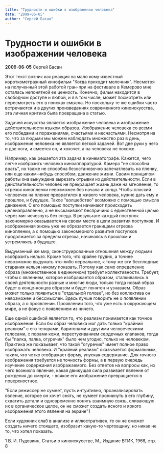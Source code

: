 ```yaml
---
title: "Трудности и ошибки в изображении человека"
date: "2009-06-05"
author: "Сергей Басан"
---
```


# Трудности и ошибки в изображении человека

**2009-06-05** Сергей Басан

Этот текст возник как реакция на мало кому известный короткометражный кинофильм "Когда приходит молочник". Несмотря на полученный этой работой гран-при на фестивале в Кемерово мне осталась непонятной ее ценность. Конечно, фильм находится в свободном доступе и любой, и я в том числе, может посмотреть или пересмотреть его в поисках смысла. Но поскольку те же ошибки часто встречаются и в других произведениях современного киноискусства, эта личная критика была превращена в статью.

Задачей искусства является изображение человека и изображение действительности языком образов. Изображение человека со всеми его победами и поражениями, счастьями и несчастьями. Несмотря на то, что за людьми мы можем наблюдать множество раз в день, изображение человека не является легкой задачей. Вот две руки у него и две ноги, и смеется он, и хохочет, а на человека не похоже.

Например, как решается эта задача в кинематографе. Кажется, чего легче изобразить человека киноаппаратурой. Камера "не способна врать", но также не способна безостановочно запечатлевать на пленку, или еще каким-нибудь способом, движение жизни. Своим принципом работы она вынуждена вырезать отрывки из действительности. Если в действительности человек не прекращает жизнь даже на мгновение, то отрезок кинопленки невозможен без начала и конца. Чтобы плоский человечек на пленке превратился в живого человека, нужно дать ему и прошлое, и будущее. Такое "волшебство" возможно с помощью смысла движения. С его помощью поступки начинают происходить целенаправленно, а не выскакивают беспричино с единственной целью через миг исчезнуть без следа. В результате каждый поступок закономерно оказывается на своем месте в цепи развития поступков. И изображенная жизнь уже не обрезается границами отрезка кинопленки, а с помощью закономерного развития поступков продолжается за пределы отрезка, начинаясь в прошлом и устремляясь в будущее.

Выдуманный же мир, сконструированные отношения между людьми изобразить нельзя. Кроме того, что крайне трудно, а точнее невозможно выдумать что-либо нереальное, к тому же эти бесплодные старания нельзя никому показать. Потому как само определение образа (множественное в единичном) требует коллективности. Требует, чтобы с явлением, которое изображается образом, сталкивались в своей деятельности разные и многие люди, только тогда новый образ будет в конце-концов образом и будет понятен и узнаваем. Образ может только появиться в "отдельной голове", но без коллектива он невозможен и бессмыслен. Здесь лучше говорить не о появлении образа, а о проявлении. Проявлении того, что уже есть в окружающем мире, а не фокус с появлением из ничего.

Еще одной ошибкой является то, что реализм понимается как точное изображение. Если бы образ человека мог дать только "крайний реализм" с его тенорами, баритонами и другими человеческими голосами, с порами кожи, перестукиванием сердечных клапанов, тогда бы "палка, палка, огуречик" было чем угодно, только не человеком. Практика же показывает, что такой "огуречик" имеет полное право изображать человека. И "крайний реализм" оказывается формальным, таким, что четко отображает форму, упуская содержание. Для точного изображения требуется не точность формы, а в первую очередь изучение содержания изображаемого. Без ответов на вопросы как, из чего возникло явление, какая движущая сила развивает явление от рождения до смерти, - всякое его изображение превращается в поверхностное.

"Если режиссер не сумеет, пусть интуитивно, проанализировать явление, которое он хочет снять, не сумеет проникнуть в его глубину, схватить детали и одновременно понять взаимную связь, сливающую их в органическое целое, он не сможет создать ясного и яркого изображения этого явления на экране"1

Если художник слаб в анализе и иллюстративен, то он не сможет создать ничего стоящего, изобразит какую-то чертовщину, но никак не то, что хотел показать.



1 В. И. Пудовкин, Статьи о киноискусстве, М., Издание ВГИК, 1966, стр. 8